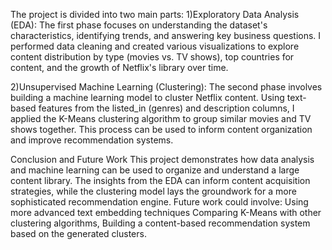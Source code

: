 The project is divided into two main parts:
1)Exploratory Data Analysis (EDA): The first phase focuses on understanding the dataset's characteristics,
identifying trends, and answering key business questions. 
I performed data cleaning and created various visualizations to explore content distribution by type (movies vs. TV shows), top countries for content, and the growth of Netflix's library over time.

2)Unsupervised Machine Learning (Clustering): The second phase involves building a machine learning model to cluster Netflix content. 
Using text-based features from the listed_in (genres) and description columns, I applied the K-Means clustering algorithm to group similar movies and TV shows together. 
This process can be used to inform content organization and improve recommendation systems.

Conclusion and Future Work
This project demonstrates how data analysis and machine learning can be used to organize and understand a large content library.
The insights from the EDA can inform content acquisition strategies, while the clustering model lays the groundwork for a more sophisticated recommendation engine.
Future work could involve:
Using more advanced text embedding techniques Comparing K-Means with other clustering algorithms, Building a content-based recommendation system based on the generated clusters.
